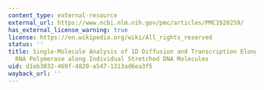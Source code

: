 ```yaml
---
content_type: external-resource
external_url: https://www.ncbi.nlm.nih.gov/pmc/articles/PMC1920259/
has_external_license_warning: true
license: https://en.wikipedia.org/wiki/All_rights_reserved
status: ''
title: Single-Molecule Analysis of 1D Diffusion and Transcription Elongation of T7
  RNA Polymerase along Individual Stretched DNA Molecules
uid: d1eb3032-469f-4820-a547-1313ad6ea3f5
wayback_url: ''
---
```

